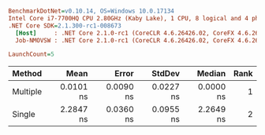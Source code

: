 ``` ini

BenchmarkDotNet=v0.10.14, OS=Windows 10.0.17134
Intel Core i7-7700HQ CPU 2.80GHz (Kaby Lake), 1 CPU, 8 logical and 4 physical cores
.NET Core SDK=2.1.300-rc1-008673
  [Host]     : .NET Core 2.1.0-rc1 (CoreCLR 4.6.26426.02, CoreFX 4.6.26426.04), 64bit RyuJIT
  Job-NMOVSW : .NET Core 2.1.0-rc1 (CoreCLR 4.6.26426.02, CoreFX 4.6.26426.04), 64bit RyuJIT

LaunchCount=5  

```
|   Method |      Mean |     Error |    StdDev |    Median | Rank |
|--------- |----------:|----------:|----------:|----------:|-----:|
| Multiple | 0.0101 ns | 0.0090 ns | 0.0227 ns | 0.0000 ns |    1 |
|   Single | 2.2847 ns | 0.0360 ns | 0.0955 ns | 2.2649 ns |    2 |
